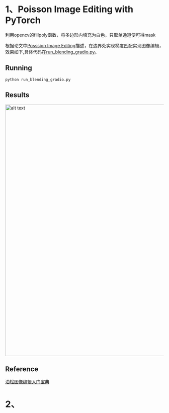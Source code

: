 # 1、Poisson Image Editing with PyTorch

利用opencv的fillpoly函数，将多边形内填充为白色，只取单通道便可得mask

根据论文中[Posssion Image Editing](./Poission%20Image%20Editing/Poisson%20Image%20Editing.pdf)描述，在边界处实现梯度匹配实现图像编辑，效果如下,具体代码在[run_blending_gradio.py](./Poission%20Image%20Editing/run_blending_gradio.py)。
## Running
    python run_blending_gradio.py

## Results
<img src="./Poission Image Editing/assignment2_1.gif/" alt="alt text" width="800">

## Reference
[泊松图像编辑入门宝典](https://buptjz.github.io/2014/03/17/poissonImageEditing)


# 2、

